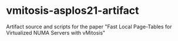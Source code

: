 # vmitosis-asplos21-artifact
Artifact source and scripts for the paper "Fast Local Page-Tables for Virtualized NUMA Servers with vMitosis"
